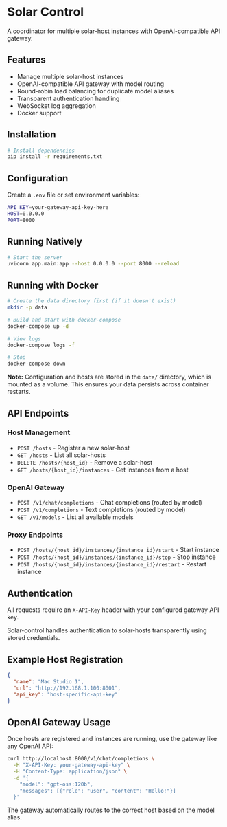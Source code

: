 # Solar Control

A coordinator for multiple solar-host instances with OpenAI-compatible API gateway.

## Features

- Manage multiple solar-host instances
- OpenAI-compatible API gateway with model routing
- Round-robin load balancing for duplicate model aliases
- Transparent authentication handling
- WebSocket log aggregation
- Docker support

## Installation

```bash
# Install dependencies
pip install -r requirements.txt
```

## Configuration

Create a `.env` file or set environment variables:

```bash
API_KEY=your-gateway-api-key-here
HOST=0.0.0.0
PORT=8000
```

## Running Natively

```bash
# Start the server
uvicorn app.main:app --host 0.0.0.0 --port 8000 --reload
```

## Running with Docker

```bash
# Create the data directory first (if it doesn't exist)
mkdir -p data

# Build and start with docker-compose
docker-compose up -d

# View logs
docker-compose logs -f

# Stop
docker-compose down
```

**Note:** Configuration and hosts are stored in the `data/` directory, which is mounted as a volume. This ensures your data persists across container restarts.

## API Endpoints

### Host Management

- `POST /hosts` - Register a new solar-host
- `GET /hosts` - List all solar-hosts
- `DELETE /hosts/{host_id}` - Remove a solar-host
- `GET /hosts/{host_id}/instances` - Get instances from a host

### OpenAI Gateway

- `POST /v1/chat/completions` - Chat completions (routed by model)
- `POST /v1/completions` - Text completions (routed by model)
- `GET /v1/models` - List all available models

### Proxy Endpoints

- `POST /hosts/{host_id}/instances/{instance_id}/start` - Start instance
- `POST /hosts/{host_id}/instances/{instance_id}/stop` - Stop instance
- `POST /hosts/{host_id}/instances/{instance_id}/restart` - Restart instance

## Authentication

All requests require an `X-API-Key` header with your configured gateway API key.

Solar-control handles authentication to solar-hosts transparently using stored credentials.

## Example Host Registration

```json
{
  "name": "Mac Studio 1",
  "url": "http://192.168.1.100:8001",
  "api_key": "host-specific-api-key"
}
```

## OpenAI Gateway Usage

Once hosts are registered and instances are running, use the gateway like any OpenAI API:

```bash
curl http://localhost:8000/v1/chat/completions \
  -H "X-API-Key: your-gateway-api-key" \
  -H "Content-Type: application/json" \
  -d '{
    "model": "gpt-oss:120b",
    "messages": [{"role": "user", "content": "Hello!"}]
  }'
```

The gateway automatically routes to the correct host based on the model alias.

